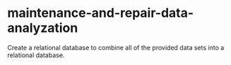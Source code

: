 # maintenance-and-repair-data-analyzation
Create a relational database to combine all of the provided data sets into a relational database.
